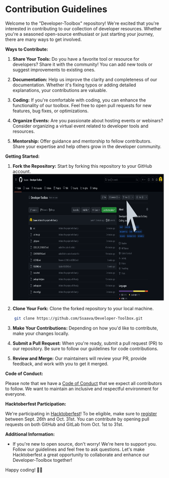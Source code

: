 # Contribution Guidelines

Welcome to the "Developer-Toolbox" repository! We're excited that you're interested in contributing to our collection of developer resources. Whether you're a seasoned open-source enthusiast or just starting your journey, there are many ways to get involved.

**Ways to Contribute:**

1. **Share Your Tools:** Do you have a favorite tool or resource for developers? Share it with the community! You can add new tools or suggest improvements to existing ones.

2. **Documentation:** Help us improve the clarity and completeness of our documentation. Whether it's fixing typos or adding detailed explanations, your contributions are valuable.

3. **Coding:** If you're comfortable with coding, you can enhance the functionality of our toolbox. Feel free to open pull requests for new features, bug fixes, or optimizations.

4. **Organize Events:** Are you passionate about hosting events or webinars? Consider organizing a virtual event related to developer tools and resources.

5. **Mentorship:** Offer guidance and mentorship to fellow contributors. Share your expertise and help others grow in the developer community.

**Getting Started:**

1. **Fork the Repository:** Start by forking this repository to your GitHub account.
   <img src="./public/folk_illustration.png" width="500" height="400" />

2. **Clone Your Fork:** Clone the forked repository to your local machine.

```bash
    git clone https://github.com/Ssaava/Developer-Toolbox.git
```

3. **Make Your Contributions:** Depending on how you'd like to contribute, make your changes locally.

4. **Submit a Pull Request:** When you're ready, submit a pull request (PR) to our repository. Be sure to follow our guidelines for code contributions.

5. **Review and Merge:** Our maintainers will review your PR, provide feedback, and work with you to get it merged.

**Code of Conduct:**

Please note that we have a [Code of Conduct](./CODE_OF_CONDUCT.md) that we expect all contributors to follow. We want to maintain an inclusive and respectful environment for everyone.

**Hacktoberfest Participation:**

We're participating in [Hacktoberfest](https://hacktoberfest.com/)! To be eligible, make sure to [register](https://hacktoberfest.com/auth/) between Sept. 26th and Oct. 31st. You can contribute by opening pull requests on both GitHub and GitLab from Oct. 1st to 31st.

**Additional Information:**

- If you're new to open source, don't worry! We're here to support you. Follow our guidelines and feel free to ask questions.
  Let's make Hacktoberfest a great opportunity to collaborate and enhance our Developer-Toolbox together!

Happy coding! 🌟🎉
